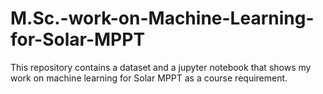 # M.Sc.-work-on-Machine-Learning-for-Solar-MPPT

This repository contains a dataset and a jupyter notebook that shows my work on machine learning for Solar MPPT as a course requirement.
